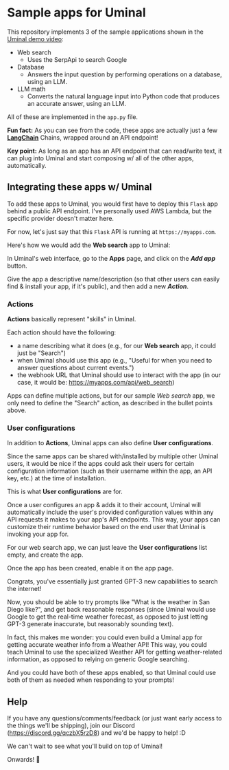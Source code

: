 # Sample apps for Uminal

This repository implements 3 of the sample applications shown in the [Uminal demo video](https://www.loom.com/share/211327fd8e854513b909b0f69eadd2f8):

- Web search
  - Uses the SerpApi to search Google
- Database
  - Answers the input question by performing operations on a database, using an LLM.
- LLM math
  - Converts the natural language input into Python code that produces an accurate answer, using an LLM.

All of these are implemented in the `app.py` file.

**Fun fact:** As you can see from the code, these apps are actually just a few [**LangChain**](https://github.com/hwchase17/langchain) Chains, wrapped around an API endpoint!

**Key point:** As long as an app has an API endpoint that can read/write text, it can plug into Uminal and start composing w/ all of the other apps, automatically.

## Integrating these apps w/ Uminal
To add these apps to Uminal, you would first have to deploy this `Flask` app behind a public API endpoint. I've personally used AWS Lambda, but the specific provider doesn't matter here. 

For now, let's just say that this `Flask` API is running at `https://myapps.com`.

Here's how we would add the **Web search** app to Uminal:

In Uminal's web interface, go to the **Apps** page, and click on the ***Add app*** button.

Give the app a descriptive name/description (so that other users can easily find & install your app, if it's public), and then add a new ***Action***.

### Actions
**Actions** basically represent "skills" in Uminal. 

Each action should have the following:
- a name describing what it does (e.g., for our **Web search** app, it could just be "Search")
- when Uminal should use this app (e.g., "Useful for when you need to answer questions about current events.")
- the webhook URL that Uminal should use to interact with the app (in our case, it would be: https://myapps.com/api/web_search)

Apps can define multiple actions, but for our sample *Web search* app, we only need to define the "Search" action, as described in the bullet points above.

### User configurations
In addition to **Actions**, Uminal apps can also define **User configurations**. 

Since the same apps can be shared with/installed by multiple other Uminal users, it would be nice if the apps could ask their users for certain configuration information (such as their username within the app, an API key, etc.) at the time of installation. 

This is what **User configurations** are for.

Once a user configures an app & adds it to their account, Uminal will automatically include the user's provided configuration values within any API requests it makes to your app's API endpoints. This way, your apps can customize their runtime behavior based on the end user that Uminal is invoking your app for.

For our web search app, we can just leave the **User configurations** list empty, and create the app.


Once the app has been created, enable it on the app page.

Congrats, you've essentially just granted GPT-3 new capabilities to search the internet!

Now, you should be able to try prompts like "What is the weather in San Diego like?", and get back reasonable responses (since Uminal would use Google to get the real-time weather forecast, as opposed to just letting GPT-3 generate inaccurate, but reasonably sounding text).

In fact, this makes me wonder: you could even build a Uminal app for getting accurate weather info from a Weather API! This way, you could teach Uminal to use the specialized Weather API for getting weather-related information, as opposed to relying on generic Google searching. 

And you could have both of these apps enabled, so that Uminal could use both of them as needed when responding to your prompts!

## Help
If you have any questions/comments/feedback (or just want early access to the things we'll be shipping), join our Discord (https://discord.gg/qczbX5rzD8) and we'd be happy to help! :D

We can't wait to see what you'll build on top of Uminal!

Onwards! 🚀